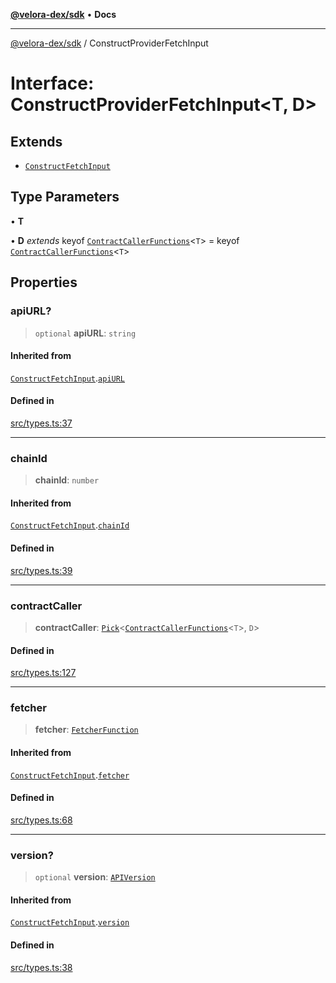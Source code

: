 [**@velora-dex/sdk**](../README.md) • **Docs**

***

[@velora-dex/sdk](../globals.md) / ConstructProviderFetchInput

# Interface: ConstructProviderFetchInput\<T, D\>

## Extends

- [`ConstructFetchInput`](ConstructFetchInput.md)

## Type Parameters

• **T**

• **D** *extends* keyof [`ContractCallerFunctions`](ContractCallerFunctions.md)\<`T`\> = keyof [`ContractCallerFunctions`](ContractCallerFunctions.md)\<`T`\>

## Properties

### apiURL?

> `optional` **apiURL**: `string`

#### Inherited from

[`ConstructFetchInput`](ConstructFetchInput.md).[`apiURL`](ConstructFetchInput.md#apiurl)

#### Defined in

[src/types.ts:37](https://github.com/paraswap/paraswap-sdk/blob/master/src/types.ts#L37)

***

### chainId

> **chainId**: `number`

#### Inherited from

[`ConstructFetchInput`](ConstructFetchInput.md).[`chainId`](ConstructFetchInput.md#chainid)

#### Defined in

[src/types.ts:39](https://github.com/paraswap/paraswap-sdk/blob/master/src/types.ts#L39)

***

### contractCaller

> **contractCaller**: [`Pick`](../-internal-/type-aliases/Pick.md)\<[`ContractCallerFunctions`](ContractCallerFunctions.md)\<`T`\>, `D`\>

#### Defined in

[src/types.ts:127](https://github.com/paraswap/paraswap-sdk/blob/master/src/types.ts#L127)

***

### fetcher

> **fetcher**: [`FetcherFunction`](../type-aliases/FetcherFunction.md)

#### Inherited from

[`ConstructFetchInput`](ConstructFetchInput.md).[`fetcher`](ConstructFetchInput.md#fetcher)

#### Defined in

[src/types.ts:68](https://github.com/paraswap/paraswap-sdk/blob/master/src/types.ts#L68)

***

### version?

> `optional` **version**: [`APIVersion`](../type-aliases/APIVersion.md)

#### Inherited from

[`ConstructFetchInput`](ConstructFetchInput.md).[`version`](ConstructFetchInput.md#version)

#### Defined in

[src/types.ts:38](https://github.com/paraswap/paraswap-sdk/blob/master/src/types.ts#L38)
